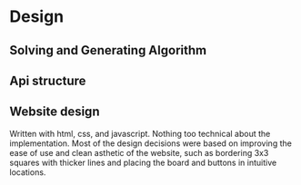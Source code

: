 # Design
## Solving and Generating Algorithm
## Api structure
## Website design
Written with html, css, and javascript. Nothing too technical about the implementation. Most of the design decisions were based on improving the ease of use and clean asthetic of the website, such as bordering 3x3 squares with thicker lines and placing the board and buttons in intuitive locations. 
